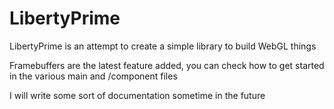 # LibertyPrime

LibertyPrime is an attempt to create a simple library to build WebGL things

Framebuffers are the latest feature added, you can check how to get started in the various main and /component files

I will write some sort of documentation sometime in the future 
